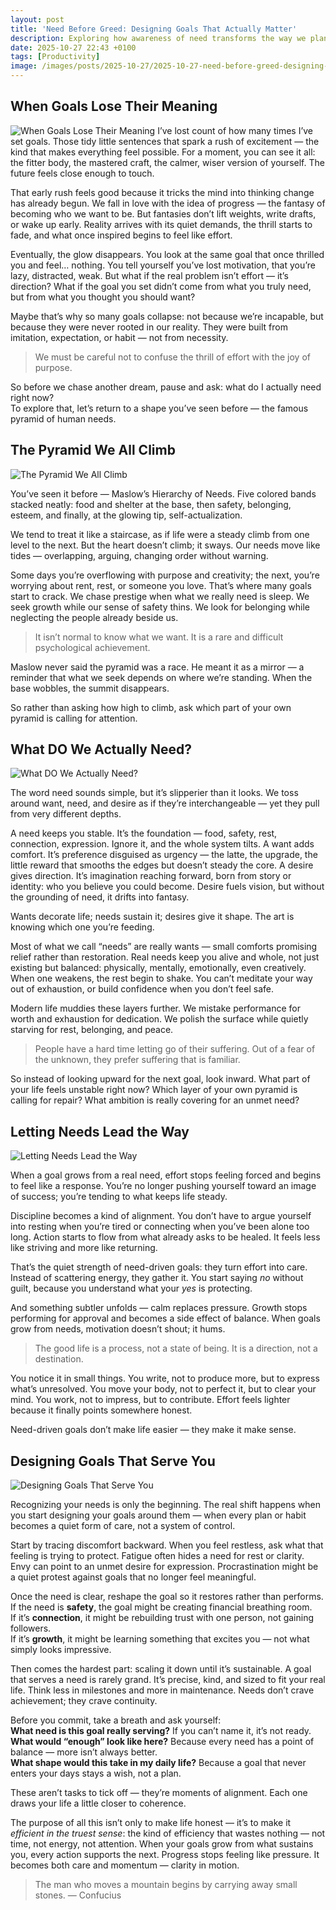 ```yaml
---
layout: post
title: 'Need Before Greed: Designing Goals That Actually Matter'
description: Exploring how awareness of need transforms the way we plan, act, and live.
date: 2025-10-27 22:43 +0100
tags: [Productivity]
image: /images/posts/2025-10-27/2025-10-27-need-before-greed-designing-goals-that-actually-matter.png
---
```


## When Goals Lose Their Meaning

![When Goals Lose Their Meaning](/images/posts/2025-10-27/when-goals-lose-their-meaning.jpg)
I’ve lost count of how many times I’ve set goals. Those tidy little sentences that spark a rush of excitement — the kind that makes everything feel possible. For a moment, you can see it all: the fitter body, the mastered craft, the calmer, wiser version of yourself. The future feels close enough to touch.

That early rush feels good because it tricks the mind into thinking change has already begun. We fall in love with the idea of progress — the fantasy of becoming who we want to be. But fantasies don’t lift weights, write drafts, or wake up early. Reality arrives with its quiet demands, the thrill starts to fade, and what once inspired begins to feel like effort.

Eventually, the glow disappears. You look at the same goal that once thrilled you and feel… nothing. You tell yourself you’ve lost motivation, that you’re lazy, distracted, weak. But what if the real problem isn’t effort — it’s direction? What if the goal you set didn’t come from what you truly need, but from what you thought you should want?

Maybe that’s why so many goals collapse: not because we’re incapable, but because they were never rooted in our reality. They were built from imitation, expectation, or habit — not from necessity.

> We must be careful not to confuse the thrill of effort with the joy of purpose.

So before we chase another dream, pause and ask: what do I actually need right now?  
To explore that, let’s return to a shape you’ve seen before — the famous pyramid of human needs.

## The Pyramid We All Climb

![The Pyramid We All Climb](/images/posts/2025-10-27/the-pyramid-we-all-climb.jpg)

You’ve seen it before — Maslow’s Hierarchy of Needs. Five colored bands stacked neatly: food and shelter at the base, then safety, belonging, esteem, and finally, at the glowing tip, self-actualization.

We tend to treat it like a staircase, as if life were a steady climb from one level to the next. But the heart doesn’t climb; it sways. Our needs move like tides — overlapping, arguing, changing order without warning.

Some days you’re overflowing with purpose and creativity; the next, you’re worrying about rent, rest, or someone you love. That’s where many goals start to crack. We chase prestige when what we really need is sleep. We seek growth while our sense of safety thins. We look for belonging while neglecting the people already beside us.

> It isn’t normal to know what we want. It is a rare and difficult psychological achievement.

Maslow never said the pyramid was a race. He meant it as a mirror — a reminder that what we seek depends on where we’re standing. When the base wobbles, the summit disappears.  

So rather than asking how high to climb, ask which part of your own pyramid is calling for attention.

## What DO We Actually Need?

![What DO We Actually Need?](/images/posts/2025-10-27/what-do-we-actually-need.jpg)

The word need sounds simple, but it’s slipperier than it looks. We toss around want, need, and desire as if they’re interchangeable — yet they pull from very different depths.

A need keeps you stable. It’s the foundation — food, safety, rest, connection, expression. Ignore it, and the whole system tilts.
A want adds comfort. It’s preference disguised as urgency — the latte, the upgrade, the little reward that smooths the edges but doesn’t steady the core.
A desire gives direction. It’s imagination reaching forward, born from story or identity: who you believe you could become. Desire fuels vision, but without the grounding of need, it drifts into fantasy.

Wants decorate life; needs sustain it; desires give it shape. The art is knowing which one you’re feeding.

Most of what we call “needs” are really wants — small comforts promising relief rather than restoration. Real needs keep you alive and whole, not just existing but balanced: physically, mentally, emotionally, even creatively. When one weakens, the rest begin to shake. You can’t meditate your way out of exhaustion, or build confidence when you don’t feel safe.

Modern life muddies these layers further. We mistake performance for worth and exhaustion for dedication. We polish the surface while quietly starving for rest, belonging, and peace.

> People have a hard time letting go of their suffering. Out of a fear of the unknown, they prefer suffering that is familiar.

So instead of looking upward for the next goal, look inward.
What part of your life feels unstable right now?
Which layer of your own pyramid is calling for repair?
What ambition is really covering for an unmet need?

## Letting Needs Lead the Way

![Letting Needs Lead the Way](/images/posts/2025-10-27/letting-needs-lead-the-way.jpg)

When a goal grows from a real need, effort stops feeling forced and begins to feel like a response. You’re no longer pushing yourself toward an image of success; you’re tending to what keeps life steady.  

Discipline becomes a kind of alignment. You don’t have to argue yourself into resting when you’re tired or connecting when you’ve been alone too long. Action starts to flow from what already asks to be healed. It feels less like striving and more like returning.  

That’s the quiet strength of need-driven goals: they turn effort into care. Instead of scattering energy, they gather it. You start saying *no* without guilt, because you understand what your *yes* is protecting.  

And something subtler unfolds — calm replaces pressure. Growth stops performing for approval and becomes a side effect of balance. When goals grow from needs, motivation doesn’t shout; it hums.  

> The good life is a process, not a state of being. It is a direction, not a destination.  
  
You notice it in small things. You write, not to produce more, but to express what’s unresolved. You move your body, not to perfect it, but to clear your mind. You work, not to impress, but to contribute. Effort feels lighter because it finally points somewhere honest.  

Need-driven goals don’t make life easier — they make it make sense.

## Designing Goals That Serve You

![Designing Goals That Serve You](/images/posts/2025-10-27/desinging-goals-that-serve-you.jpg)

Recognizing your needs is only the beginning. The real shift happens when you start designing your goals around them — when every plan or habit becomes a quiet form of care, not a system of control.  

Start by tracing discomfort backward. When you feel restless, ask what that feeling is trying to protect. Fatigue often hides a need for rest or clarity. Envy can point to an unmet desire for expression. Procrastination might be a quiet protest against goals that no longer feel meaningful.  

Once the need is clear, reshape the goal so it restores rather than performs.  
If the need is **safety**, the goal might be creating financial breathing room.  
If it’s **connection**, it might be rebuilding trust with one person, not gaining followers.  
If it’s **growth**, it might be learning something that excites you — not what simply looks impressive.  

Then comes the hardest part: scaling it down until it’s sustainable. A goal that serves a need is rarely grand. It’s precise, kind, and sized to fit your real life. Think less in milestones and more in maintenance. Needs don’t crave achievement; they crave continuity.  

Before you commit, take a breath and ask yourself:  
**What need is this goal really serving?** If you can’t name it, it’s not ready.  
**What would “enough” look like here?** Because every need has a point of balance — more isn’t always better.  
**What shape would this take in my daily life?** Because a goal that never enters your days stays a wish, not a plan.  

These aren’t tasks to tick off — they’re moments of alignment. Each one draws your life a little closer to coherence.  

The purpose of all this isn’t only to make life honest — it’s to make it *efficient in the truest sense*: the kind of efficiency that wastes nothing — not time, not energy, not attention. When your goals grow from what sustains you, every action supports the next. Progress stops feeling like pressure. It becomes both care and momentum — clarity in motion.  

> The man who moves a mountain begins by carrying away small stones.
> — Confucius
